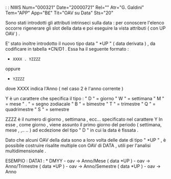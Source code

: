  :  : NWS Num="000321" Date="20000721" Rel="" Atr="G. Galdini" Tem="APP" App="B£" Tit="OAV su Data" Sts="20"

Sono stati introdotti gli attributi intrinseci sulla data  : 
per conoscere l'elenco occorre rigenerare gli slot della data e poi eseguire la vista attributi  (
con UP OAV ) .

E' stato inoltre introdotto il nuovo tipo data  " *UP "  ( data derivata ) , da codificare in tabella *CN/D1 .
Essa ha il seguente formato  : 
   -     XXXX . YZZZZ
oppure
   -     YZZZZ

dove
XXXX indica l'Anno  ( nel caso 2 è l'anno corrente )

Y è un carattere che specifica il tipo  : 
   " D "  =  giorno
   " W "  =  settimana
   " M "  = mese
   " . "  = segno zodiacale
   " B "  = bimestre
   " T "  = trimestre
   " Q "  = quadrimestre
   " S  "  = semestre

ZZZZ è il numero di giorno , settimana , ecc... specificato nel carattere Y 
In esse , come giorno , viene assunto il primo giorno del periodo  ( settimana, mese , ,.. .. ) ad
ecdezione del tipo  " D " in cui la data è fissata .

Dato che alcuni OAV della data sono a loro volta delle date di tipo  " *UP " , è possibile costruire risalite multiple con OAV di DATA , utili per l'analisi multidimensionale .


ESEMPIO  : 
DATA1  :  * DMYY  - oav ->
           Anno/Mese ( data *UP )   - oav ->
                   Anno/Trimestre  ( data *UP )   - oav ->
                           Anno/Semestre ( data *UP )  - oav ->
                                   Anno




